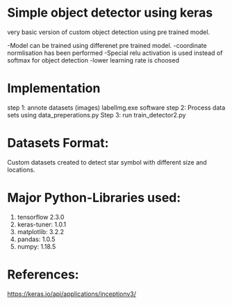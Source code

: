 # Simple object detector using keras
very basic version of custom object detection using pre trained model.

-Model can be trained using differenet pre trained model.
-coordinate normlisation has been performed
-Special relu activation is used instead of softmax for object detection
-lower learning  rate is choosed

# Implementation
step 1: annote datasets (images) labelImg.exe software
step 2: Process data sets using data_preperations.py
Step 3: run train_detector2.py 

# Datasets Format:
Custom datasets created to detect star symbol with different size and locations. 

# Major Python-Libraries used:
1. tensorflow 2.3.0
2. keras-tuner: 1.0.1
3. matplotlib: 3.2.2
4. pandas: 1.0.5
5. numpy: 1.18.5

# References:
https://keras.io/api/applications/inceptionv3/
